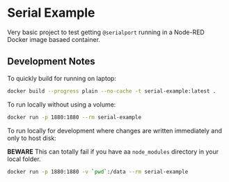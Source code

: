 Serial Example
===========

Very basic project to test getting `@serialport` running in a Node-RED Docker image basaed container.

## Development Notes

To quickly build for running on laptop:

```bash
docker build --progress plain --no-cache -t serial-example:latest .
```

To run locally without using a volume:

```bash
docker run -p 1880:1880 --rm serial-example
```

To run locally for development where changes are written immediately and only to host disk:

**BEWARE** This can totally fail if you have aa `node_modules` directory in your local folder.

```bash
docker run -p 1880:1880 -v `pwd`:/data --rm serial-example
```

